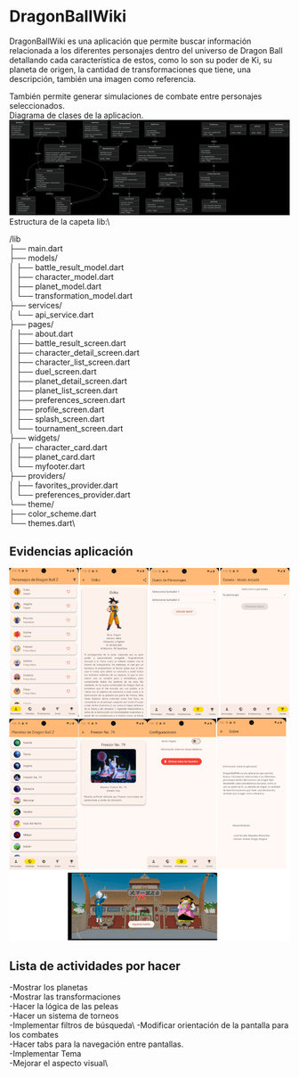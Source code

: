 # DragonBallWiki

DragonBallWiki es una aplicación que permite buscar información relacionada a los diferentes personajes dentro del universo de Dragon Ball detallando cada característica de estos, como lo son su poder de Ki, su planeta de origen, la cantidad de transformaciones que tiene, una descripción, también una imagen como referencia.

También permite generar simulaciones de combate entre personajes seleccionados.\
Diagrama de clases de la aplicacion.
![Diagrama de clases](/imagenes/diagrama_clases.png)
Estructura de la capeta lib:\

/lib\
├── main.dart\
├── models/\
│   ├── battle_result_model.dart\
│   ├── character_model.dart\
│   ├── planet_model.dart\
│   └── transformation_model.dart\
├── services/\
│   └── api_service.dart\
├── pages/\
│   ├── about.dart\
│   ├── battle_result_screen.dart\
│   ├── character_detail_screen.dart\
│   ├── character_list_screen.dart\
│   ├── duel_screen.dart\
│   ├── planet_detail_screen.dart\
│   ├── planet_list_screen.dart\
│   ├── preferences_screen.dart\
│   ├── profile_screen.dart\
│   ├── splash_screen.dart\
│   └── tournament_screen.dart\
├── widgets/\
│   ├── character_card.dart\
│   ├── planet_card.dart\
│   └── myfooter.dart\
├── providers/\
│   ├── favorites_provider.dart\
│   └── preferences_provider.dart\
└── theme/\
    ├── color_scheme.dart\
    └── themes.dart\

## Evidencias aplicación
![Evidencia](imagenes/EvidenciaAplicacion.png)

## Lista de actividades por hacer
-Mostrar los planetas\
-Mostrar las transformaciones\
-Hacer la lógica de las peleas\
-Hacer un sistema de torneos \
-Implementar filtros de búsqueda\ 
-Modificar orientación de la pantalla para los combates \
-Hacer tabs para la navegación entre pantallas.\
-Implementar Tema\
-Mejorar el aspecto visual\


